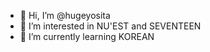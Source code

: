 - 👋 Hi, I’m @hugeyosita
- 👀 I’m interested in NU'EST and SEVENTEEN
- 🌱 I’m currently learning KOREAN

<!---
hugeyosita/hugeyosita is a ✨ special ✨ repository because its `README.md` (this file) appears on your GitHub profile.
You can click the Preview link to take a look at your changes.
--->
